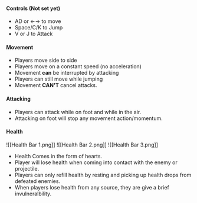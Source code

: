 #### Controls (Not set yet)
- AD or ←→ to move
- Space/C/K to Jump
- V or J to Attack
#### Movement
- Players move side to side
- Players move on a constant speed (no acceleration)
- Movement **can** be interrupted by attacking
- Players can still move while jumping
- Movement **CAN'T** cancel attacks.
#### Attacking
- Players can attack while on foot and while in the air.
- Attacking on foot will stop any movement action/momentum.
#### Health
![[Health Bar 1.png]]
![[Health Bar 2.png]]
![[Health Bar 3.png]]
- Health Comes in the form of hearts.
- Player will lose health when coming into contact with the enemy or projectile.
- Players can only refill health by resting and picking up health drops from defeated enemies.
- When players lose health from any source, they are give a brief invulneralbility.
